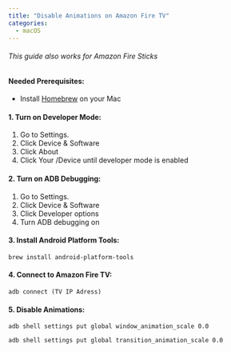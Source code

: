 ```yaml
---
title: "Disable Animations on Amazon Fire TV"
categories:
  - macOS
---
```


###### This guide also works for Amazon Fire Sticks

#### Needed Prerequisites:
- Install [Homebrew](https://brew.sh/) on your Mac

#### 1. Turn on Developer Mode:
1. Go to Settings.
2. Click Device & Software
3. Click About
4. Click Your /Device until developer mode is enabled

#### 2. Turn on ADB Debugging:
1. Go to Settings.
2. Click Device & Software
3. Click Developer options
4. Turn ADB debugging on

#### 3. Install Android Platform Tools:
```command
brew install android-platform-tools
```

#### 4. Connect to Amazon Fire TV:
```console
adb connect (TV IP Adress)
```

#### 5. Disable Animations:
```console
adb shell settings put global window_animation_scale 0.0
```

```console
adb shell settings put global transition_animation_scale 0.0
```